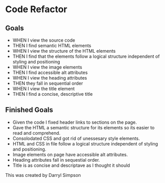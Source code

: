 # Code Refactor

## Goals

* WHEN I view the source code
* THEN I find semantic HTML elements
* WHEN I view the structure of the HTML elements
* THEN I find that the elements follow a logical structure independent of styling and positioning
* WHEN I view the image elements
* THEN I find accessible alt attributes
* WHEN I view the heading attributes
* THEN they fall in sequential order
* WHEN I view the title element
* THEN I find a concise, descriptive title

## Finished Goals
* Given the code I fixed header links to sections on the page.
* Gave the HTML a semantic structure for its elements so its easier to read and comprehend.
* Consolodated CSS and got rid of unessesary style elements.
* HTML and CSS in file follow a logical structure independent of styling and positioning.
* Image elements on page have accessible alt attributes.
* Heading attributes fall in sequestial order.
* Title is as concise and descriptave as I thought it should


This was created by Darryl Simpson
